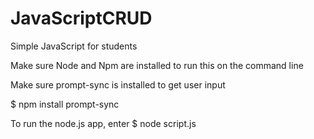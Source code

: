 # JavaScriptCRUD
Simple JavaScript for students


Make sure Node and Npm are installed to run this on the command line

Make sure prompt-sync is installed to get user input

$ npm install prompt-sync

To run the node.js app, enter
$ node script.js